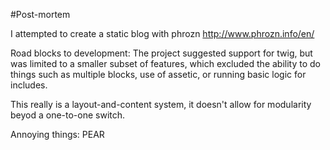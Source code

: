 #Post-mortem

I attempted to create a static blog with phrozn
http://www.phrozn.info/en/

Road blocks to development:
The project suggested support for twig, but was limited to a smaller subset of features, which excluded the ability to do things
such as multiple blocks, use of assetic, or running basic logic for includes.

This really is a layout-and-content system, it doesn't allow for modularity beyod a one-to-one switch.

Annoying things:
PEAR
